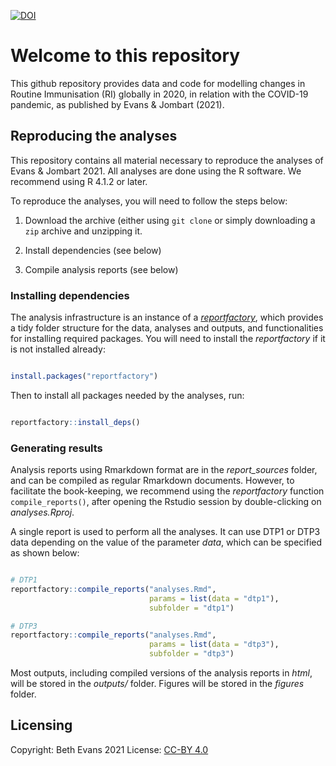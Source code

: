 [![DOI](https://zenodo.org/badge/DOI/10.5281/zenodo.5746755.svg)](https://doi.org/10.5281/zenodo.5746755)


# Welcome to this repository

This github repository provides data and code for modelling changes in Routine
Immunisation (RI) globally in 2020, in relation with the COVID-19 pandemic, as
published by Evans & Jombart (2021).


## Reproducing the analyses

This repository contains all material necessary to reproduce the analyses of
Evans & Jombart 2021. All analyses are done using the R software. We recommend
using R 4.1.2 or later.

To reproduce the analyses, you will need to follow the steps below:

1. Download the archive (either using `git clone` or simply downloading a `zip`
   archive and unzipping it.
   
2. Install dependencies (see below)

3. Compile analysis reports (see below)



### Installing dependencies

The analysis infrastructure is an instance of a
[*reportfactory*](https://www.reconverse.org/reportfactory/), which provides a
tidy folder structure for the data, analyses and outputs, and functionalities
for installing required packages. You will need to install the *reportfactory*
if it is not installed already:

```r

install.packages("reportfactory")

```

Then to install all packages needed by the analyses, run:
```r

reportfactory::install_deps()

```



### Generating results

Analysis reports using Rmarkdown format are in the *report_sources* folder, and
can be compiled as regular Rmarkdown documents. However, to facilitate the
book-keeping, we recommend using the *reportfactory* function
`compile_reports()`, after opening the Rstudio session by double-clicking on
*analyses.Rproj*.

A single report is used to perform all the analyses. It can use DTP1 or DTP3
data depending on the value of the parameter *data*, which can be specified as
shown below:

```r

# DTP1
reportfactory::compile_reports("analyses.Rmd",
                               params = list(data = "dtp1"),
                               subfolder = "dtp1")

# DTP3
reportfactory::compile_reports("analyses.Rmd",
                               params = list(data = "dtp3"),
                               subfolder = "dtp3")

```

Most outputs, including compiled versions of the analysis reports in *html*,
will be stored in the *outputs/* folder. Figures will be stored in the *figures*
folder.


## Licensing
Copyright: Beth Evans 2021
License: [CC-BY 4.0](https://creativecommons.org/licenses/by/4.0/)
